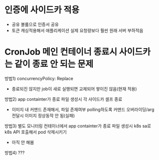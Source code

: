 # 인증에 사이드카 적용
- 공유 볼륨으로 인증서 공유
- 토큰 캐싱적용해서 애플리케이션 실제 요청량보다 훨씬 원래 서버 부하적음

  
# CronJob 메인 컨테이너 종료시 사이드카는 같이 종료 안 되는 문제
방법1) concurrencyPolicy: Replace </br>
- 종료되진 않지만 job이 새로 실행되면 교체되어 쌓이진 않음(현재 적용) </br>

방법2) app containter가 종료 파일 생성시 각 사이드카 셀프 종료 </br>
- 이미지 내 커맨드 존재해서, 파일 존재여부 polling하도록 커맨드 오버라이딩/arg 전달시 이미지 정상동작 안 됨(실패) </br>

방법3) 별도 모니터링 컨테이너에서 app containter가 종료 파일 생성시 k8s sa로 k8s API 호출해서 pod 삭제시키기 </br>
- 아직 안 해봄 </br>

방법4) ??? </br>
